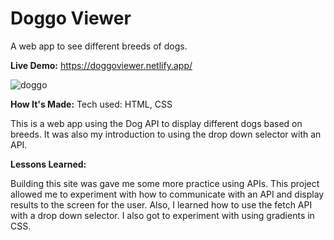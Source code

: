 # Doggo Viewer

A web app to see different breeds of dogs.

<strong>Live Demo:</strong> https://doggoviewer.netlify.app/

![doggo](https://user-images.githubusercontent.com/54087867/184718433-4d08af7f-a2eb-4263-abda-3cd5ff8ea6cc.png)

<strong>How It's Made:</strong>
Tech used: HTML, CSS

This is a web app using the Dog API to display different dogs based on breeds. It was also my introduction to using the drop down selector with an API.

<strong>Lessons Learned:</strong>

Building this site was gave me some more practice using APIs. This project allowed me to experiment with how to communicate with an API and display results to the screen for the user.
Also, I learned how to use the fetch API with a drop down selector. I also got to experiment with using gradients in CSS.
